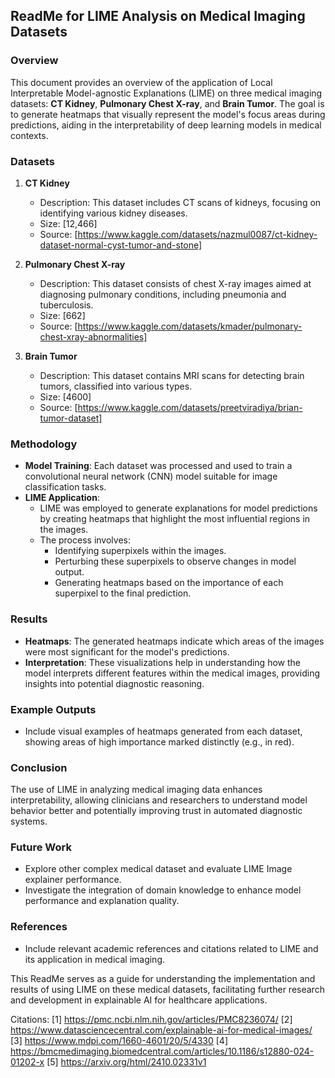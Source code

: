 ## ReadMe for LIME Analysis on Medical Imaging Datasets

### Overview
This document provides an overview of the application of Local Interpretable Model-agnostic Explanations (LIME) on three medical imaging datasets: **CT Kidney**, **Pulmonary Chest X-ray**, and **Brain Tumor**. The goal is to generate heatmaps that visually represent the model's focus areas during predictions, aiding in the interpretability of deep learning models in medical contexts.

### Datasets
1. **CT Kidney**
   - Description: This dataset includes CT scans of kidneys, focusing on identifying various kidney diseases.
   - Size: [12,466]
   - Source: [https://www.kaggle.com/datasets/nazmul0087/ct-kidney-dataset-normal-cyst-tumor-and-stone]

2. **Pulmonary Chest X-ray**
   - Description: This dataset consists of chest X-ray images aimed at diagnosing pulmonary conditions, including pneumonia and tuberculosis.
   - Size: [662]
   - Source: [https://www.kaggle.com/datasets/kmader/pulmonary-chest-xray-abnormalities]

3. **Brain Tumor**
   - Description: This dataset contains MRI scans for detecting brain tumors, classified into various types.
   - Size: [4600]
   - Source: [https://www.kaggle.com/datasets/preetviradiya/brian-tumor-dataset]

### Methodology
- **Model Training**: Each dataset was processed and used to train a convolutional neural network (CNN) model suitable for image classification tasks.
- **LIME Application**:
  - LIME was employed to generate explanations for model predictions by creating heatmaps that highlight the most influential regions in the images.
  - The process involves:
    - Identifying superpixels within the images.
    - Perturbing these superpixels to observe changes in model output.
    - Generating heatmaps based on the importance of each superpixel to the final prediction.

### Results
- **Heatmaps**: The generated heatmaps indicate which areas of the images were most significant for the model's predictions. 
- **Interpretation**: These visualizations help in understanding how the model interprets different features within the medical images, providing insights into potential diagnostic reasoning.

### Example Outputs
- Include visual examples of heatmaps generated from each dataset, showing areas of high importance marked distinctly (e.g., in red).

### Conclusion
The use of LIME in analyzing medical imaging data enhances interpretability, allowing clinicians and researchers to understand model behavior better and potentially improving trust in automated diagnostic systems.

### Future Work
- Explore other complex medical dataset and evaluate LIME Image explainer performance.
- Investigate the integration of domain knowledge to enhance model performance and explanation quality.

### References
- Include relevant academic references and citations related to LIME and its application in medical imaging.

This ReadMe serves as a guide for understanding the implementation and results of using LIME on these medical datasets, facilitating further research and development in explainable AI for healthcare applications.

Citations:
[1] https://pmc.ncbi.nlm.nih.gov/articles/PMC8236074/
[2] https://www.datasciencecentral.com/explainable-ai-for-medical-images/
[3] https://www.mdpi.com/1660-4601/20/5/4330
[4] https://bmcmedimaging.biomedcentral.com/articles/10.1186/s12880-024-01202-x
[5] https://arxiv.org/html/2410.02331v1
